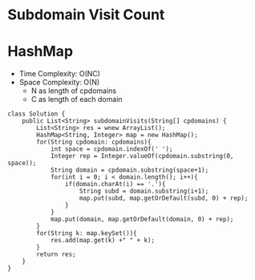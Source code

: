 # Subdomain Visit Count

# HashMap

- Time Complexity: O(NC)
- Space Complexity: O(N)
  - N as length of cpdomains
  - C as length of each domain

```
class Solution {
    public List<String> subdomainVisits(String[] cpdomains) {
        List<String> res = wnew ArrayList();
        HashMap<String, Integer> map = new HashMap();
        for(String cpdomain: cpdomains){
            int space = cpdomain.indexOf(' ');
            Integer rep = Integer.valueOf(cpdomain.substring(0, space));
            String domain = cpdomain.substring(space+1);
            for(int i = 0; i < domain.length(); i++){
                if(domain.charAt(i) == '.'){
                    String subd = domain.substring(i+1);
                    map.put(subd, map.getOrDefault(subd, 0) + rep);
                }
            }
            map.put(domain, map.getOrDefault(domain, 0) + rep);
        }
        for(String k: map.keySet()){
            res.add(map.get(k) +" " + k);
        }
        return res;
    }
}
```
